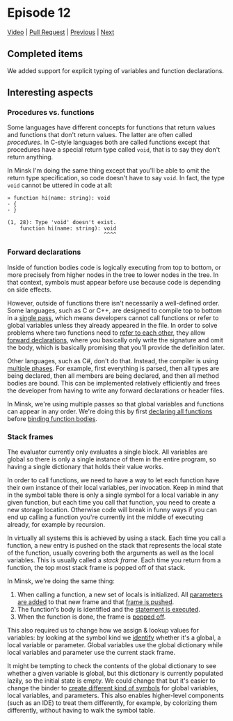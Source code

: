 # Episode 12

[Video](https://www.youtube.com/watch?v=psTZi6xpTlM&list=PLRAdsfhKI4OWNOSfS7EUu5GRAVmze1t2y&index=12) |
[Pull Request](https://github.com/terrajobst/minsk/pull/55) |
[Previous](episode-11.md) |
[Next](episode-13.md)

## Completed items

We added support for explicit typing of variables and function declarations.

## Interesting aspects

### Procedures vs. functions

Some languages have different concepts for functions that return values and
functions that don't return values. The latter are often called *procedures*. In
C-style languages both are called functions except that procedures have a
special return type called `void`, that is to say they don't return anything.

In Minsk I'm doing the same thing except that you'll be able to omit the return
type specification, so code doesn't have to say `void`. In fact, the type `void`
cannot be uttered in code at all:

```
» function hi(name: string): void
· {
· }

(1, 28): Type 'void' doesn't exist.
    function hi(name: string): void
                               ^^^^
```

### Forward declarations

Inside of function bodies code is logically executing from top to bottom, or
more precisely from higher nodes in the tree to lower nodes in the tree. In that
context, symbols must appear before use because code is depending on side
effects.

However, outside of functions there isn't necessarily a well-defined order. Some
languages, such as C or C++, are designed to compile top to bottom in a [single
pass][single-pass], which means developers cannot call functions or refer to
global variables unless they already appeared in the file. In order to solve
problems where two functions need to [refer to each other][mutual recursion],
they allow [forward declarations], where you basically only write the signature
and omit the body, which is basically promising that you'll provide the
definition later.

Other languages, such as C#, don't do that. Instead, the compiler is using
[multiple phases][multi-pass]. For example, first everything is parsed, then all
types are being declared, then all members are being declared, and then all
method bodies are bound. This can be implemented relatively efficiently and
frees the developer from having to write any forward declarations or header
files.

In Minsk, we're using multiple passes so that global variables and functions can
appear in any order. We're doing this by first [declaring all functions] before
[binding function bodies].

[single-pass]: https://en.wikipedia.org/wiki/One-pass_compiler
[forward declarations]: https://en.wikipedia.org/wiki/Forward_declaration
[multi-pass]: https://en.wikipedia.org/wiki/Multi-pass_compiler
[mutual recursion]: https://en.wikipedia.org/wiki/Mutual_recursion
[declaring all functions]:  https://github.com/terrajobst/minsk/blob/c4ad1b199a8e858a9e01535aead020471fbd86f2/src/Minsk/CodeAnalysis/Binding/Binder.cs#L36-L37
[binding function bodies]: https://github.com/terrajobst/minsk/blob/c4ad1b199a8e858a9e01535aead020471fbd86f2/src/Minsk/CodeAnalysis/Binding/Binder.cs#L39-L45

### Stack frames

The evaluator currently only evaluates a single block. All variables are global
so there is only a single instance of them in the entire program, so having a
single dictionary that holds their value works.

In order to call functions, we need to have a way to let each function have
their own instance of their local variables, per invocation. Keep in mind that
in the symbol table there is only a single symbol for a local variable in any
given function, but each time you call that function, you need to create a new
storage location. Otherwise code will break in funny ways if you can end up
calling a function you're currently int the middle of executing already, for
example by recursion.

In virtually all systems this is achieved by using a stack. Each time you call a
function, a new entry is pushed on the stack that represents the local state of
the function, usually covering both the arguments as well as the local
variables. This is usually called a *stack frame*. Each time you return from a
function, the top most stack frame is popped off of that stack.

In Minsk, we're doing the same thing:

1. When calling a function, a new set of locals is initialized. All [parameters
   are added][params] to that new frame and that [frame is pushed][push].
2. The function's body is identified and the [statement is executed][call].
3. When the function is done, the frame is [popped off][pop].

This also required us to change how we assign & lookup values for variables: by
looking at the symbol kind we [identify] whether it's a global, a local variable
or parameter. Global variables use the global dictionary while local variables
and parameter use the current stack frame.

It might be tempting to check the contents of the global dictionary to see
whether a given variable is global, but this dictionary is currently populated
lazily, so the initial state is empty. We could change that but it's easier to
change the binder to [create different kind of symbols][symbol creation] for
global variables, local variables, and parameters. This also enables
higher-level components (such as an IDE) to treat them differently, for example,
by colorizing them differently, without having to walk the symbol table.

[params]: https://github.com/terrajobst/minsk/blob/c4ad1b199a8e858a9e01535aead020471fbd86f2/src/Minsk/CodeAnalysis/Evaluator.cs#L235-L241
[push]: https://github.com/terrajobst/minsk/blob/c4ad1b199a8e858a9e01535aead020471fbd86f2/src/Minsk/CodeAnalysis/Evaluator.cs#L243
[call]: https://github.com/terrajobst/minsk/blob/c4ad1b199a8e858a9e01535aead020471fbd86f2/src/Minsk/CodeAnalysis/Evaluator.cs#L245-L246
[pop]: https://github.com/terrajobst/minsk/blob/c4ad1b199a8e858a9e01535aead020471fbd86f2/src/Minsk/CodeAnalysis/Evaluator.cs#L248
[identify]: https://github.com/terrajobst/minsk/blob/c4ad1b199a8e858a9e01535aead020471fbd86f2/src/Minsk/CodeAnalysis/Evaluator.cs#L269-L277
[symbol creation]: https://github.com/terrajobst/minsk/blob/c4ad1b199a8e858a9e01535aead020471fbd86f2/src/Minsk/CodeAnalysis/Binding/Binder.cs#L462-L464